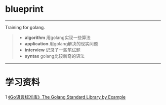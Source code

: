 # blueprint

------
Training for golang.
>* **algorithm** 用golang实现一些算法
>* **application** 用golang解决的现实问题
>* **interview** 记录了一些笔试题
>* **syntax** golang比较新奇的语法

------
# 学习资料
1 [《Go语言标准库》The Golang Standard Library by Example][1]


[1]: https://books.studygolang.com/The-Golang-Standard-Library-by-Example/
